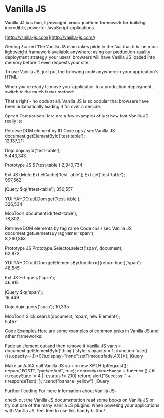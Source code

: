 #  Vanilla JS 

Vanilla JS is a fast, lightweight, cross-platform framework for building incredible, powerful JavaScript applications.

[http://vanilla-js.com/](http://vanilla-js.com/)  




Getting Started
The Vanilla JS team takes pride in the fact that it is the most lightweight framework available anywhere; using our production-quality deployment strategy, your users' browsers will have Vanilla JS loaded into memory before it even requests your site.

To use Vanilla JS, just put the following code anywhere in your application's HTML:

<script src="path/to/vanilla.js"></script>
When you're ready to move your application to a production deployment, switch to the much faster method:

 
That's right - no code at all. Vanilla JS is so popular that browsers have been automatically loading it for over a decade.

Speed Comparison
Here are a few examples of just how fast Vanilla JS really is:

Retrieve DOM element by ID
Code	ops / sec
Vanilla JS	document.getElementById('test-table');	
12,137,211
 
Dojo	dojo.byId('test-table');	
5,443,343
 
Prototype JS	$('test-table')	
2,940,734
 
Ext JS	delete Ext.elCache['test-table']; Ext.get('test-table');	
997,562
 
jQuery	$jq('#test-table');	
350,557
 
YUI	YAHOO.util.Dom.get('test-table');	
326,534
 
MooTools	document.id('test-table');	
78,802
 
Retrieve DOM elements by tag name
Code	ops / sec
Vanilla JS	document.getElementsByTagName("span");	
8,280,893
 
Prototype JS	Prototype.Selector.select('span', document);	
62,872
 
YUI	YAHOO.util.Dom.getElementsBy(function(){return true;},'span');	
48,545
 
Ext JS	Ext.query('span');	
46,915
 
jQuery	$jq('span');	
19,449
 
Dojo	dojo.query('span');	
10,335
 
MooTools	Slick.search(document, 'span', new Elements);	
5,457
 
Code Examples
Here are some examples of common tasks in Vanilla JS and other frameworks:

Fade an element out and then remove it
Vanilla JS	var s = document.getElementById('thing').style;
s.opacity = 1;
(function fade(){(s.opacity-=.1)<0?s.display="none":setTimeout(fade,40)})();
jQuery	<script src="//ajax.googleapis.com/ajax/libs/jquery/1/jquery.min.js"></script>
<script>
$('#thing').fadeOut();
</script>
Make an AJAX call
Vanilla JS	var r = new XMLHttpRequest();
r.open("POST", "path/to/api", true);
r.onreadystatechange = function () {
  if (r.readyState != 4 || r.status != 200) return;
  alert("Success: " + r.responseText);
};
r.send("banana=yellow");
jQuery	<script src="//ajax.googleapis.com/ajax/libs/jquery/1/jquery.min.js"></script>
<script>
$.ajax({
  type: 'POST',
  url: "path/to/api",
  data: "banana=yellow",
  success: function (data) {
    alert("Success: " + data);
  },
});
</script>
Further Reading
For more information about Vanilla JS:

check out the Vanilla JS documentation
read some books on Vanilla JS
or try out one of the many Vanilla JS plugins.
When powering your applications with Vanilla JS, feel free to use this handy button!

























